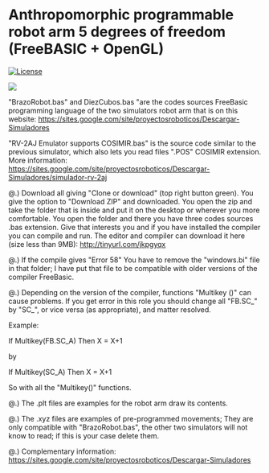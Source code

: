 # Anthropomorphic programmable robot arm 5 degrees of freedom (FreeBASIC + OpenGL)
[![License](http://img.shields.io/:license-gpl-blue.svg)](http://opensource.org/licenses/GPL-3.0)

![](https://sites.google.com/site/proyectosroboticos/_/rsrc/1293750569649/Descargar-Simuladores/Brazo%20robot%2010%20cubos.PNG)

"BrazoRobot.bas" and DiezCubos.bas "are the codes sources FreeBasic programming language of the two simulators robot arm that is on this website: https://sites.google.com/site/proyectosroboticos/Descargar-Simuladores

"RV-2AJ Emulator supports COSIMIR.bas" is the source code similar to the previous simulator, which also lets you read files ".POS" COSIMIR extension. More information: https://sites.google.com/site/proyectosroboticos/Descargar-Simuladores/simulador-rv-2aj

@.) Download all giving "Clone or download" (top right button green). You give the option to "Download ZIP" and downloaded. You open the zip and take the folder that is inside and put it on the desktop or wherever you more comfortable. You open the folder and there you have three codes sources .bas extension. Give that interests you and if you have installed the compiler you can compile and run.
The editor and compiler can download it here (size less than 9MB): http://tinyurl.com/jkpgyqx

@.) If the compile gives "Error 58" You have to remove the "windows.bi" file in that folder; I have put that file to be compatible with older versions of the compiler FreeBasic.

@.) Depending on the version of the compiler, functions "Multikey ()" can cause problems. If you get error in this role you should change all "FB.SC_" by "SC_", or vice versa (as appropriate), and matter resolved.

Example:

If Multikey(FB.SC_A) Then X = X+1

by

If Multikey(SC_A) Then X = X+1

So with all the "Multikey()" functions.

@.) The .plt files are examples for the robot arm draw its contents.

@.) The .xyz files are examples of pre-programmed movements; They are only compatible with "BrazoRobot.bas", the other two simulators will not know to read; if this is your case delete them.

@.) Complementary information: https://sites.google.com/site/proyectosroboticos/Descargar-Simuladores
